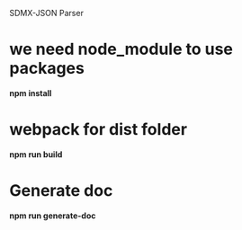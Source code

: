 SDMX-JSON Parser

# we need node_module to use packages

**npm install**
# webpack for dist folder

**npm run build**

# Generate doc

**npm run generate-doc**

